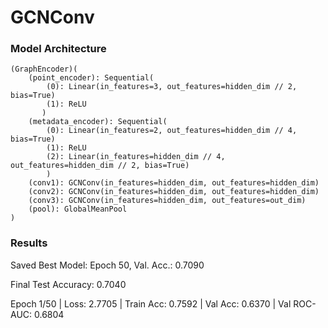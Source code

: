 # GCNConv

### Model Architecture

    (GraphEncoder)( 
        (point_encoder): Sequential(  
            (0): Linear(in_features=3, out_features=hidden_dim // 2, bias=True)  
            (1): ReLU  
           )  
        (metadata_encoder): Sequential(  
            (0): Linear(in_features=2, out_features=hidden_dim // 4, bias=True)  
            (1): ReLU  
            (2): Linear(in_features=hidden_dim // 4, out_features=hidden_dim // 2, bias=True)  
            )  
        (conv1): GCNConv(in_features=hidden_dim, out_features=hidden_dim)  
        (conv2): GCNConv(in_features=hidden_dim, out_features=hidden_dim)  
        (conv3): GCNConv(in_features=hidden_dim, out_features=out_dim)  
        (pool): GlobalMeanPool  
    )


### Results

Saved Best Model: Epoch 50, Val. Acc.: 0.7090

Final Test Accuracy: 0.7040

Epoch 1/50 | Loss: 2.7705 | Train Acc: 0.7592 | Val Acc: 0.6370 | Val ROC-AUC: 0.6804
